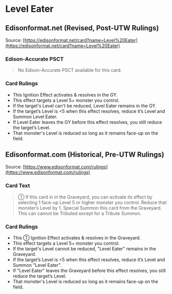 # Level Eater

## Edisonformat.net (Revised, Post-UTW Rulings)

Source: [https://edisonformat.net/card?name=Level%20Eater](https://edisonformat.net/card?name=Level%20Eater)

### Edison-Accurate PSCT

> No Edison-Accurate PSCT available for this card.

### Card Rulings

*   This Ignition Effect activates & resolves in the GY.
*   This effect targets a Level 5+ monster you control.
*   If the target's Level can't be reduced, Level Eater remains in the GY.
*   If the target’s Level is <5 when this effect resolves, reduce it’s Level and Summon Level Eater.
*   If Level Eater leaves the GY before this effect resolves, you still reduce the target’s Level.
*   That monster's Level is reduced so long as it remains face-up on the field.


## Edisonformat.com (Historical, Pre-UTW Rulings)

Source: [https://www.edisonformat.com/rulings](https://www.edisonformat.com/rulings)

### Card Text

> ① If this card in in the Graveyard, you can activate its effect by selecting 1 face-up Level 5 or higher monster you control. Reduce that monster’s Level by 1. Special Summon this card from the Graveyard. This can cannot be Tributed except for a Tribute Summon.

### Card Rulings

*   This ① Ignition Effect activates & resolves in the Graveyard.
*   This effect targets a Level 5+ monster you control.
*   If the target's Level cannot be reduced, "Level Eater" remains in the Graveyard.
*   If the target’s Level is <5 when this effect resolves, reduce it’s Level and Summon "Level Eater".
*   If "Level Eater" leaves the Graveyard before this effect resolves, you still reduce the target’s Level.
*   That monster's Level is reduced so long as it remains face-up on the field.


